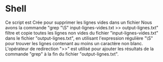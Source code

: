 # Shell
Ce script est Crée pour supprimer les lignes vides dans un fichier
Nous avons la commande "grep "\S" input-lignes-vides.txt >> output-lignes.txt" filtre et copie toutes les lignes non vides du fichier "input-lignes-vides.txt" dans le fichier "output-lignes.txt", en utilisant l'expression régulière "\S" pour trouver les lignes contenant au moins un caractère non blanc. L'opérateur de redirection ">>" est utilisé pour ajouter les résultats de la commande "grep" à la fin du fichier "output-lignes.txt".
